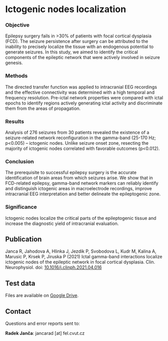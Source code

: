 # Ictogenic nodes localization

### Objective
Epilepsy surgery fails in >30% of patients with focal cortical dysplasia (FCD). The seizure persistence after surgery can be attributed to the inability 
to precisely localize the tissue with an endogenous potential to generate seizures. In this study, we aimed to identify the critical components of the 
epileptic network that were actively involved in seizure genesis.

### Methods
The directed transfer function was applied to intracranial EEG recordings and the effective connectivity was determined with a high temporal and frequency 
resolution. Pre-ictal network properties were compared with ictal epochs to identify regions actively generating ictal activity and discriminate them from 
the areas of propagation.

### Results
Analysis of 276 seizures from 30 patients revealed the existence of a seizure-related network reconfiguration in the gamma-band (25-170 Hz; p<0.005) 
– ictogenic nodes. Unlike seizure onset zone, resecting the majority of ictogenic nodes correlated with favorable outcomes (p<0.012).

### Conclusion
The prerequisite to successful epilepsy surgery is the accurate identification of brain areas from which seizures arise. We show that in FCD-related 
epilepsy, gamma-band network markers can reliably identify and distinguish ictogenic areas in macroelectrode recordings, improve intracranial EEG 
interpretation and better delineate the epileptogenic zone.

### Significance
Ictogenic nodes localize the critical parts of the epileptogenic tissue and increase the diagnostic yield of intracranial evaluation.

## Publication
Janca R, Jahodova A, Hlinka J, Jezdik P, Svobodova L, Kudr M, Kalina A, Marusic P, Krsek P, Jiruska P (2021) Ictal gamma-band interactions localize 
ictogenic nodes of the epileptic network in focal cortical dysplasia. Clin. Neurophysiol. doi: [10.1016/j.clinph.2021.04.016](https://doi.org/10.1016/j.clinph.2021.04.016)

## Test data

Files are available on [Google Drive](https://drive.google.com/drive/folders/12WbOmEdkiEHouKzqIJ-JSLEcC886w9C5?usp=sharing).

## Contact
Questions and error reports sent to:

**Radek Janča**: jancarad [at] fel.cvut.cz
